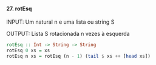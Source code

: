 #### 27. rotEsq
INPUT: Um natural n e uma lista ou string S

OUTPUT: Lista S rotacionada n vezes à esquerda


````hs
rotEsq :: Int -> String -> String
rotEsq 0 xs = xs
rotEsq n xs = rotEsq (n - 1) (tail $ xs ++ [head xs])
````